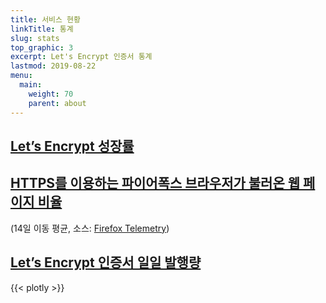 ```yaml
---
title: 서비스 현황
linkTitle: 통계
slug: stats
top_graphic: 3
excerpt: Let's Encrypt 인증서 통계
lastmod: 2019-08-22
menu:
  main:
    weight: 70
    parent: about
---
```


<div class="figure">
  <h2><a name="growth" href="#growth"
    >Let’s Encrypt 성장률</a></h2>
  <div id="activeUsage" title="Let's Encrypt 성장률" class="statsgraph"></div>
</div>

<div class="figure">
  <h2><a name="percent-pageloads" href="#percent-pageloads"
    >HTTPS를 이용하는 파이어폭스 브라우저가 불러온 웹 페이지 비율</a></h2>
  <p>(14일 이동 평균, 소스: <a href="https://docs.telemetry.mozilla.org/datasets/other/ssl/reference.html">Firefox Telemetry</a>)</p>
  <div id="pageloadPercent" title="HTTPS를 이용하는 파이어폭스 브라우저가 불러온 웹 페이지 비율<" class="statsgraph"></div>
</div>

<div class="figure">
  <h2><a name="daily-issuance" href="#daily-issuance"
    >Let’s Encrypt 인증서 일일 발행량</a></h2>
  <div id="issuancePerDay" title="Let’s Encrypt 인증서 일일 발행량" class="statsgraph"></div>
</div>

{{< plotly >}}
